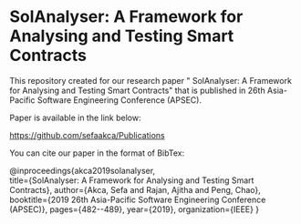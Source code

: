 # SolAnalyser: A Framework for Analysing and Testing Smart Contracts


This repository created for our research paper " SolAnalyser: A Framework for Analysing and Testing Smart Contracts" that is published in 26th Asia-Pacific Software Engineering Conference (APSEC).

Paper is available in the link below: 

https://github.com/sefaakca/Publications

You can cite our paper in the format of BibTex:

@inproceedings{akca2019solanalyser,<br />
  title={SolAnalyser: A Framework for Analysing and Testing Smart Contracts}, 
  author={Akca, Sefa and Rajan, Ajitha and Peng, Chao}, 
  booktitle={2019 26th Asia-Pacific Software Engineering Conference (APSEC)}, 
  pages={482--489}, 
  year={2019}, 
  organization={IEEE} 
} 
